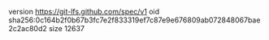 version https://git-lfs.github.com/spec/v1
oid sha256:0c164b2f0b67b3fc7e2f833319ef7c87e9e676809ab072848067bae2c2ac80d2
size 12637
